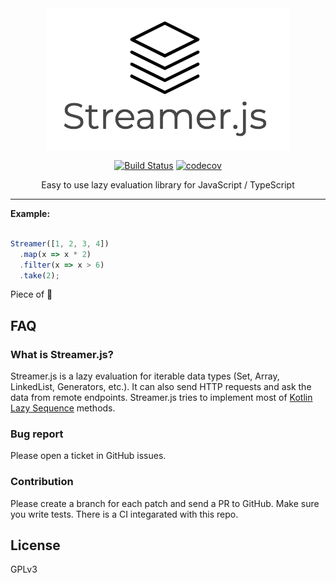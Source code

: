 <div align="center">
  <img src='https://raw.githubusercontent.com/streamerjs/streamerjs/master/assets/logo/streamer.png' />
</br>

  [![Build Status](https://travis-ci.org/streamerjs/streamerjs.svg?branch=master)](https://travis-ci.org/streamerjs/streamerjs)
  [![codecov](https://codecov.io/gh/streamerjs/streamerjs/branch/master/graph/badge.svg)](https://codecov.io/gh/streamerjs/streamerjs)

  Easy to use lazy evaluation library for JavaScript / TypeScript
</div>

___

**Example:** 

```js

Streamer([1, 2, 3, 4])
  .map(x => x * 2)
  .filter(x => x > 6)
  .take(2);
```

Piece of :cake:

## FAQ

### What is Streamer.js?

Streamer.js is a lazy evaluation for iterable data types (Set, Array, LinkedList, Generators, etc.). It can also send HTTP requests and ask the data from remote endpoints. Streamer.js tries to implement most of [Kotlin Lazy Sequence](https://kotlinlang.org/api/latest/jvm/stdlib/kotlin.sequences/index.html) methods.

### Bug report

Please open a ticket in GitHub issues.

### Contribution

Please create a branch for each patch and send a PR to GitHub. Make sure you write tests. There is a CI integarated with this repo. 

## License

GPLv3
